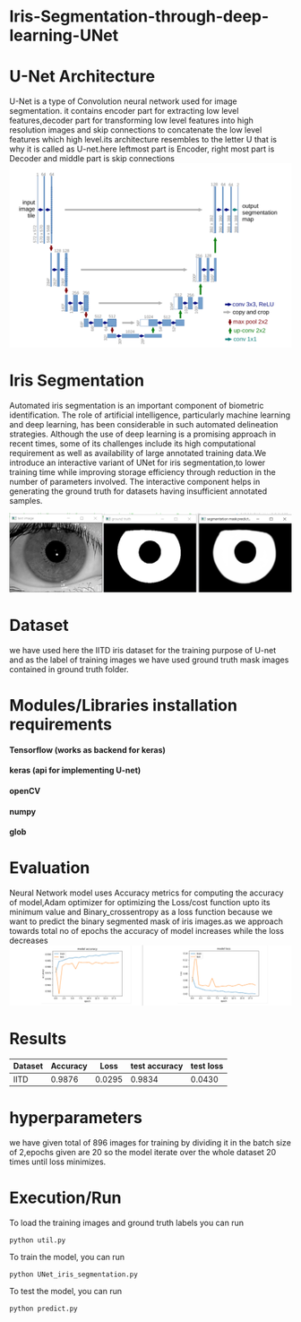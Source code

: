 # Iris-Segmentation-through-deep-learning-UNet
# U-Net Architecture
U-Net is a type of Convolution neural network  used for image segmentation. it contains encoder part for extracting low level features,decoder part for transforming low level features into high resolution images and skip connections to concatenate the low level features which high level.its architecture resembles to the letter U that is why it is called as U-net.here leftmost part is Encoder, right most part is Decoder and middle part is skip connections
![image](https://github.com/naveen-purohit/Iris-Segmentation-through-deep-learning-UNet/blob/main/unet%20architecture.png)
# Iris Segmentation
Automated iris segmentation is an important component of biometric identification. The role of artificial intelligence, particularly machine learning and deep learning, has been considerable in such automated delineation strategies. Although the use of deep learning is a promising approach in recent times, some of its challenges include its high computational requirement as well as availability of large annotated training data.We introduce an interactive variant of UNet for iris segmentation,to lower training time while improving storage efficiency through reduction in the number of parameters involved. The interactive component helps in generating the ground truth for datasets having insufficient annotated samples.

![image](https://github.com/naveen-purohit/Iris-Segmentation-through-deep-learning-UNet/blob/main/Screenshot%20(5).png)
# Dataset
 we have used here the IITD  iris dataset for the training purpose of U-net and as the label of training images we have used ground truth mask images contained in ground truth folder.
# Modules/Libraries installation requirements
#### Tensorflow (works as backend for keras)
#### keras (api for implementing U-net)
#### openCV
#### numpy
#### glob
# Evaluation
Neural Network model uses Accuracy metrics for computing the accuracy of model,Adam optimizer for optimizing the Loss/cost function upto its minimum value and Binary_crossentropy as a loss function because we want to predict the binary segmented mask of iris images.as we approach towards total no of epochs the accuracy of model increases while the loss decreases
![images](https://github.com/naveen-purohit/Iris-Segmentation-through-deep-learning-UNet/blob/main/Screenshot%20(7).png)
# Results
Dataset |Accuracy| Loss|test accuracy|test loss
 ---- | ----- | ------ | ------  | ------  
 IITD | 0.9876| 0.0295 |0.9834|0.0430 
# hyperparameters
we have given total of 896 images for training by dividing it in the batch size of 2,epochs given are 20 so the model iterate over the whole dataset 20 times until loss minimizes.
# Execution/Run
To load the training images and ground truth labels you can run
```
python util.py
```
To train the model, you can run
```
python UNet_iris_segmentation.py 
```
To test the model, you can run
```
python predict.py
```
